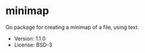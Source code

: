 # minimap

Go package for creating a minimap of a file, using text.

* Version: 1.1.0
* License: BSD-3
